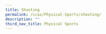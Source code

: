 ```yaml
---
title: Shooting
permalink: /ccas/Physical-Sports/shooting/
description: ""
third_nav_title: Physical Sports
---
```

